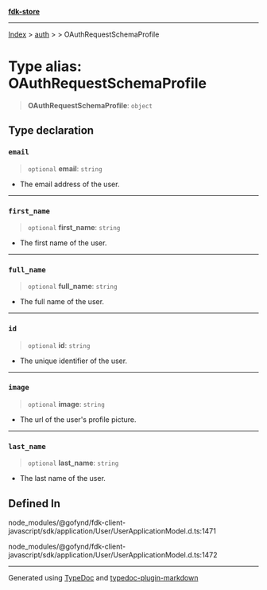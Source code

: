 [**fdk-store**](../../../README.md)
***

[Index](../../../API.md) > [auth](../../README.md) > [<internal>](../README.md) > OAuthRequestSchemaProfile

# Type alias: OAuthRequestSchemaProfile

> **OAuthRequestSchemaProfile**: `object`

## Type declaration

### `email`

> `optional` **email**: `string`

- The email address of the user.

***

### `first_name`

> `optional` **first\_name**: `string`

- The first name of the user.

***

### `full_name`

> `optional` **full\_name**: `string`

- The full name of the user.

***

### `id`

> `optional` **id**: `string`

- The unique identifier of the user.

***

### `image`

> `optional` **image**: `string`

- The url of the user's profile picture.

***

### `last_name`

> `optional` **last\_name**: `string`

- The last name of the user.

## Defined In

node\_modules/@gofynd/fdk-client-javascript/sdk/application/User/UserApplicationModel.d.ts:1471

node\_modules/@gofynd/fdk-client-javascript/sdk/application/User/UserApplicationModel.d.ts:1472

***
Generated using [TypeDoc](https://typedoc.org/) and [typedoc-plugin-markdown](https://www.npmjs.com/package/typedoc-plugin-markdown)
